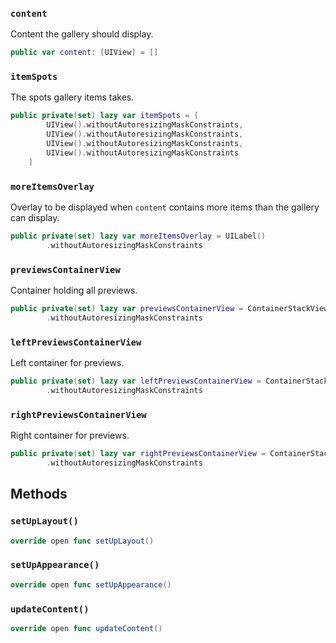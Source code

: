 
### `content`

Content the gallery should display.

``` swift
public var content: [UIView] = [] 
```

### `itemSpots`

The spots gallery items takes.

``` swift
public private(set) lazy var itemSpots = [
        UIView().withoutAutoresizingMaskConstraints,
        UIView().withoutAutoresizingMaskConstraints,
        UIView().withoutAutoresizingMaskConstraints,
        UIView().withoutAutoresizingMaskConstraints
    ]
```

### `moreItemsOverlay`

Overlay to be displayed when `content` contains more items than the gallery can display.

``` swift
public private(set) lazy var moreItemsOverlay = UILabel()
        .withoutAutoresizingMaskConstraints
```

### `previewsContainerView`

Container holding all previews.

``` swift
public private(set) lazy var previewsContainerView = ContainerStackView()
        .withoutAutoresizingMaskConstraints
```

### `leftPreviewsContainerView`

Left container for previews.

``` swift
public private(set) lazy var leftPreviewsContainerView = ContainerStackView()
        .withoutAutoresizingMaskConstraints
```

### `rightPreviewsContainerView`

Right container for previews.

``` swift
public private(set) lazy var rightPreviewsContainerView = ContainerStackView()
        .withoutAutoresizingMaskConstraints
```

## Methods

### `setUpLayout()`

``` swift
override open func setUpLayout() 
```

### `setUpAppearance()`

``` swift
override open func setUpAppearance() 
```

### `updateContent()`

``` swift
override open func updateContent() 
